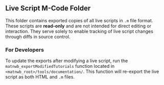 ## Live Script M-Code Folder

This folder contains exported copies of all live scripts in `.m` file format. 
These scripts are **read-only** and are not intended for direct editing or 
interaction. They serve solely to enable tracking of live script changes 
through diffs in source control.

### For Developers

To update the exports after modifying a live script, run the 
`matnwb_exportModifiedTutorials` function located in 
`<matnwb_root>/tools/documentation/`. 
This function will re-export the live script as both HTML and `.m` files.
